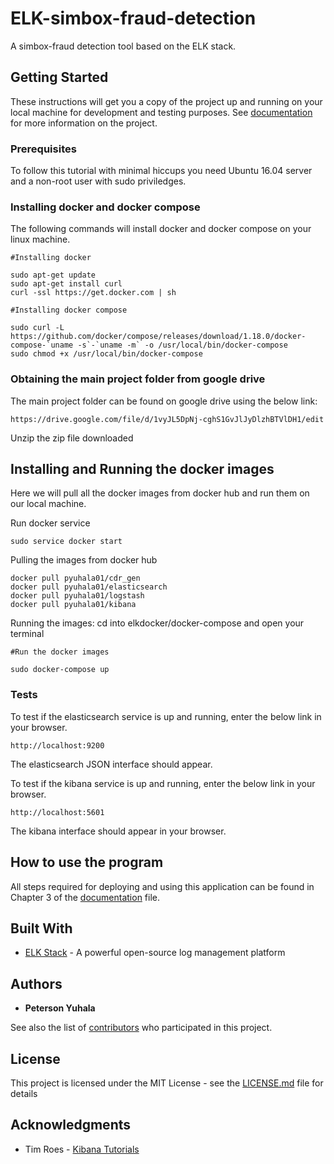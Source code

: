 # ELK-simbox-fraud-detection
A simbox-fraud detection tool based on the ELK stack.

## Getting Started

These instructions will get you a copy of the project up and running on your local machine for development and testing purposes. See [documentation](documentation.pdf) for more information on the project.

### Prerequisites

To follow this tutorial with minimal hiccups you need Ubuntu 16.04 server and a non-root user with sudo priviledges. 

### Installing docker and docker compose
The following commands will install docker and docker compose on your linux machine.

```
#Installing docker

sudo apt-get update
sudo apt-get install curl
curl -ssl https://get.docker.com | sh

#Installing docker compose

sudo curl -L https://github.com/docker/compose/releases/download/1.18.0/docker-compose-`uname -s`-`uname -m` -o /usr/local/bin/docker-compose
sudo chmod +x /usr/local/bin/docker-compose
```

### Obtaining the main project folder from google drive

The main project folder can be found on google drive using the below link:

```
https://drive.google.com/file/d/1vyJL5DpNj-cghS1GvJlJyDlzhBTVlDH1/edit
```
Unzip the zip file downloaded

## Installing and Running the docker images
Here we will pull all the docker images from docker hub and run them on our local machine.

Run docker service
```
sudo service docker start
```
Pulling the images from docker hub
```
docker pull pyuhala01/cdr_gen
docker pull pyuhala01/elasticsearch
docker pull pyuhala01/logstash
docker pull pyuhala01/kibana

```
Running the images: cd into elkdocker/docker-compose and open your terminal
```
#Run the docker images

sudo docker-compose up
```

### Tests

To test if the elasticsearch service is up and running, enter the below link in your browser.

```
http://localhost:9200
```
The elasticsearch JSON interface should appear.

To test if the kibana service is up and running, enter the below link in your browser.

```
http://localhost:5601
```
The kibana interface should appear in your browser.


## How to use the program

All steps required for deploying and using this application can be found in Chapter 3 of the [documentation](documentation.pdf) file.

## Built With

* [ELK Stack](https://www.elastic.co/webinars/introduction-elk-stack) - A powerful open-source log management platform


## Authors

* **Peterson Yuhala** 

See also the list of [contributors](https://github.com/your/project/contributors) who participated in this project.

## License

This project is licensed under the MIT License - see the [LICENSE.md](LICENSE.md) file for details

## Acknowledgments

* Tim Roes - [Kibana Tutorials](https://www.timroes.de/2015/02/07/kibana-4-tutorial-part-1-introduction/)
